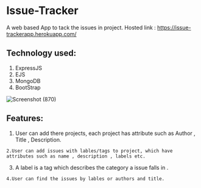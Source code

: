 # Issue-Tracker

A web based App to tack the issues in project.
Hosted link :  https://issue-trackerapp.herokuapp.com/


## Technology used:
   1. ExpressJS
   2. EJS
   3. MongoDB
   4. BootStrap
   
   
   ![Screenshot (870)](https://user-images.githubusercontent.com/53449205/176993104-917ecb99-69ab-41e0-b3f5-4b5d2c47ef5c.png)
   

## Features:
   
   1. User can add there projects, each project has attribute such as Author , Title , Description.
   
    2.User can add issues with lables/tags to project, which have attributes such as name , description , labels etc.
   
   3. A label is a tag which describes the category a issue falls in .
   
    4.User can find the issues by lables or authors and title.
   
